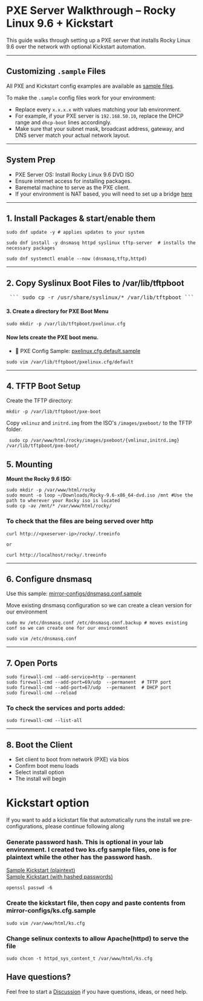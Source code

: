 # PXE Server Walkthrough – Rocky Linux 9.6 + Kickstart

This guide walks through setting up a PXE server that installs Rocky Linux 9.6 over the network with optional Kickstart automation.

--- 
## Customizing `.sample` Files

All PXE and Kickstart config examples are available as [sample files](https://github.com/Bnwokoma/rocky-pxe-kickstart-lab/tree/main/mirror-configs).

To make the `.sample` config files work for your environment:

- Replace every `x.x.x.x` with values matching your lab environment.
- For example, if your PXE server is `192.168.50.10`, replace the DHCP range and `dhcp-boot` lines accordingly.
- Make sure that your subnet mask, broadcast address, gateway, and DNS server match your actual network layout.

---

## System Prep
- PXE Server OS: Install Rocky Linux 9.6 DVD ISO
- Ensure internet access for installing packages.
- Baremetal machine to serve as the PXE client.
- If your environment is NAT based, you will need to set up a bridge [here](https://github.com/Bnwokoma/rocky-pxe-kickstart-lab/blob/main/network-bridge/setup-bridge.md)


---

## 1. Install Packages & start/enable them
```
sudo dnf update -y # applies updates to your system

sudo dnf install -y dnsmasq httpd syslinux tftp-server  # installs the necessary packages 

sudo dnf systemctl enable --now (dnsmasq,tftp,httpd)
```
---

## 2. Copy Syslinux Boot Files to /var/lib/tftpboot

 <pre> ``` sudo cp -r /usr/share/syslinux/* /var/lib/tftpboot ``` </pre>

#### 3. Create a directory for PXE Boot Menu

```
sudo mkdir -p /var/lib/tftpboot/pxelinux.cfg
```

#### Now lets create the PXE boot menu. 

- 📁 PXE Config Sample: [pxelinux.cfg.default.sample](https://github.com/Bnwokoma/rocky-pxe-kickstart-lab/blob/main/mirror-configs/pxelinux.cfg.default.sample)

```
sudo vim /var/lib/tftpboot/pxelinux.cfg/default
```

---

## 4. TFTP Boot Setup
Create the TFTP directory:

```
mkdir -p /var/lib/tftpboot/pxe-boot
```

Copy `vmlinuz` and `initrd.img` from the ISO's `/images/pxeboot/` to the TFTP folder.

```
 sudo cp /var/www/html/rocky/images/pxeboot/{vmlinuz,initrd.img} /var/lib/tftpboot/pxe-boot/
```

## 5. Mounting
**Mount the Rocky 9.6 ISO:**

```
sudo mkdir -p /var/www/html/rocky
sudo mount -o loop ~/Downloads/Rocky-9.6-x86_64-dvd.iso /mnt #Use the path to wherever your Rocky iso is located
sudo cp -av /mnt/* /var/www/html/rocky/
```

### To check that the files are being served over http
```
curl http://<pxeserver-ip>/rocky/.treeinfo

or

curl http://localhost/rocky/.treeinfo
```
---

## 6. Configure dnsmasq
Use this sample: [mirror-configs/dnsmasq.conf.sample](https://github.com/Bnwokoma/rocky-pxe-kickstart-lab/blob/main/mirror-configs/dnsmasq.conf.sample)

Move existing dnsmasq configuration so we can create a clean version for our environment

```
sudo mv /etc/dnsmasq.conf /etc/dnsmasq.conf.backup # moves existing conf so we can create one for our environment

sudo vim /etc/dnsmasq.conf
```
---

## 7. Open Ports

``` 
sudo firewall-cmd --add-service=http --permanent   
sudo firewall-cmd --add-port=69/udp  --permanent  # TFTP port
sudo firewall-cmd --add-port=67/udp  --permanent  # DHCP port
sudo firewall-cmd --reload
```
### To check the services and ports added:
```
sudo firewall-cmd --list-all
```
---

## 8. Boot the Client
- Set client to boot from network (PXE) via bios
- Confirm boot menu loads
- Select install option
- The install will begin


# Kickstart option

If you want to add a kickstart file that automatically runs the install we pre-configurations, please continue following along

### Generate password hash. This is optional in your lab environment. I created two ks.cfg sample files, one is for plaintext while the other has the password hash.

[Sample Kickstart (plaintext)](https://github.com/Bnwokoma/rocky-pxe-kickstart-lab/blob/main/mirror-configs/ks.cfg.sample.txt)  
[Sample Kickstart (with hashed passwords)](https://github.com/Bnwokoma/rocky-pxe-kickstart-lab/blob/main/mirror-configs/ks.cfg.sample.hashed)



```
openssl passwd -6
```

### Create the kickstart file, then copy and paste contents from mirror-configs/ks.cfg.sample

```
sudo vim /var/www/html/ks.cfg
```

### Change selinux contexts to allow Apache(httpd) to serve the file

```
sudo chcon -t httpd_sys_content_t /var/www/html/ks.cfg
```

## Have questions?

Feel free to start a [Discussion](https://github.com/YOUR_USERNAME/YOUR_REPO/discussions) if you have questions, ideas, or need help.  

